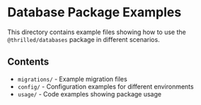 # Database Package Examples

This directory contains example files showing how to use the `@thrilled/databases` package in different scenarios.

## Contents

- `migrations/` - Example migration files
- `config/` - Configuration examples for different environments
- `usage/` - Code examples showing package usage
